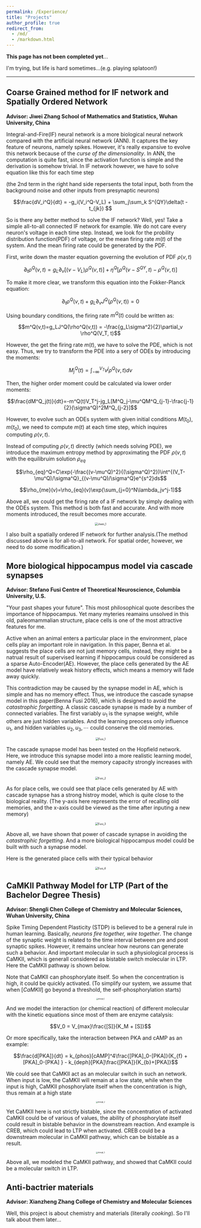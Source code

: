 ```yaml
---
permalink: /Experience/
title: "Projects"
author_profile: true
redirect_from: 
  - /md/
  - /markdown.html
---
```


**This page has not been completed yet**...

I'm trying, but life is hard sometimes...(e.g. playing splatoon!)

---



## Coarse Grained method for IF network and Spatially Ordered Network

**Advisor: Jiwei Zhang     School of Mathematics and Statistics, Wuhan University, China**

Integral-and-Fire(IF) neural network is a more biological neural network compared with the artificial neural network (ANN). It captures the key feature of neurons, namely spikes. However, it's really expansive to evolve this network because of the *curse of the dimensionality*. In ANN, the computation is quite fast, since the activation function is simple and the derivation is somehow trivial. In IF network however, we have to solve equation like this for each time step 

(the 2nd term in the right hand side repersents the total input, both from the background noise and other inputs from presynaptic neurons)

$$\frac{dV_i^Q}{dt} = -g_i(V_i^Q-V_L) + \sum_j\sum_k S^{QY}\delta(t - t_{jk}) $$

So is there any better method to solve the IF network? Well, yes! Take a simple all-to-all connected IF network for example. We do not care every neuron's voltage in each time step. Instead, we look for the probility distribution function(PDF) of voltage, or the mean firing rate $m(t)$ of the system. And the mean firing rate could be generated by the PDF. 

First, write down the master equation governing the evolution of PDF $\rho(v,t)$

$$\partial_t \rho^Q(v,t)=g_L\partial_v[(v-V_L)\rho^Q(v,t)]+\eta^Q[\rho^Q(v-S^{QY},t)-\rho^Q(v,t)]$$

To make it more clear, we transform this equation into the Fokker-Planck equation:

$$\partial_t \rho^Q(v,t)+g_L\partial_vJ^Q(\rho^Q(v,t))=0$$

Using boundary conditions, the firing rate $m^Q(t)$ could be written as:

$$m^Q(v,t)=g_LJ^Q(\rho^Q(v,t)) = -\frac{g_L\sigma^2}{2}\partial_v \rho^Q(V_T, t)$$

However, the get the firing rate $m(t)$, we have to solve the PDE, which is not easy. Thus, we try to transform the PDE into a sery of ODEs by introducing the moments:

$$M^Q_j(t)=\int^{V_T}_{-\infty}v^j\rho^Q(v,t)dv$$

Then, the higher order moment could be calculated via lower order moments:

$$\frac{dM^Q_j(t)}{dt}=-m^Q(t)V_T^j-jg_L[M^Q_j-\mu^QM^Q_{j-1}-\frac{j-1}{2}(\sigma^Q)^2M^Q_{j-2}]$$

However, to evolve such an ODEs system with given initial conditions $M(t_0),m(t_0)$, we need to compute $m(t)$ at each time step, which inquires computing $\rho(v,t)$. 

Instead of computing $\rho(v,t)$ directly (which needs solving PDE), we introduce the maximum entropy method by approximating the PDF $\rho(v,t)$ with the equilibruim solution $\rho_{eq}$

$$\rho_{eq}^Q=C\exp(-\frac{(v-\mu^Q)^2}{(\sigma^Q)^2})\int^{(V_T-\mu^Q)/\sigma^Q}_{(v-\mu^Q)/\sigma^Q}e^{s^2}ds$$

$$\rho_{me}(v)=\rho_{eq}(v)\exp(\sum_{j=0}^N\lambda_jv^j-1)$$

Above all, we could get the firing rate of a IF network by simply dealing with the ODEs system. This method is both fast and accurate. And with more moments introduced, the result becomes more accurate. 

<p><center><img src="http://qiuyoungwang.github.io/images/projects/Jiwei_1.png" alt="Jiwei_1" style="zoom: 50%" ></center></p>

I also built a spatially ordered IF network for further analysis.(The method discussed above is for all-to-all network. For spatial order, however, we need to do some modification.)



## More biological hippocampus model via cascade synapses

**Advisor: Stefano Fusi      Centre of Theoretical Neuroscience, Columbia University, U.S.** 

"Your past shapes your future". This most philosophical quote describes the importance of hippocampus. Yet many myteries reamains unsolved in this old, paleomammalian structure, place cells is one of the most attractive features for me.

Active when an animal enters a particular place in the environment, place cells play an important role in navigation. In this paper, Benna et al. suggests the place cells are not just memory cells, instead, they might be a natrual result of supervised learning if hippocampus could be considered as a sparse Auto-Encoder(AE). However, the place cells generated by the AE model have relatively weak history effects, which means a memory will fade away quickly. 

This contradiction may be caused by the synapse model in AE, which is simple and has no memory effect. Thus, we introduce the cascade synapse model in this paper(Benna Fusi 2016), which is designed to avoid the *catastrophic forgetting*. A classic cascade synapse is made by a number of connected variables. The first variably $u_1$ is the synapse weight, while others are just hidden variables. And the learning preocess only influence $u_1$, and hidden variables $u_2, u_3,\cdots$ could conserve the old memories.

<p><center><img src="http://qiuyoungwang.github.io/images/projects/fusi_1.png" alt="Fusi_1" style="zoom: 50%" ></center></p>

The cascade synapse model has been tested on the Hopfield network. Here, we introduce this synapse model into a more realistic learning model, namely AE. We could see that the memory capacity strongly increases with the cascade synapse model.
<p><center><img src="http://qiuyoungwang.github.io/images/projects/fusi_2.png" alt="Fusi_2" style="zoom: 50%" ></center></p>
As for place cells, we could see that place cells generated by AE with cascade synapse has a strong histroy model, which is quite close to the biological reality. (The y-axis here represents the error of recalling old memories, and the x-axis could be viewed as the time after inputing a new memory)

<p><center><img src="http://qiuyoungwang.github.io/images/projects/fusi_3.png" alt="Fusi_3" style="zoom: 50%" ></center></p>

Above all, we have shown that power of cascade synapse in avoiding the *catastrophic forgetting*. And a more biological hippocampus model could be built with such a synapse model.

Here is the generated place cells with their typical behavior

<p><center><img src="http://qiuyoungwang.github.io/images/projects/fusi_4.png" alt="Fusi_4" style="zoom: 50%" ></center></p>




## CaMKII Pathway Model for LTP (Part of the Bachelor Degree Thesis)  

**Advisor: Shengli Chen     College of Chemistry and Molecular Sciences, Wuhan University, China**

Spike Timing Dependent Plasticity (STDP) is believed to be a general rule in human learning. Basically, *neurons fire together, wire together*. The change of the synaptic weight is related to the time interval between pre and post synaptic spikes. However, it remains unclear how neurons can generate such a behavior. And important molecular in such a physiological process is CaMKII, which is generall considered as bistable switch molecular in LTP. Here the CaMKII pathway is shown below. 

Note that CaMKII can phosphorylate itself. So when the concentration is high, it could be quickly activated. (To simplify our system, we assume that when $[CaMKII]$ go beyond a threshold, the self-phosphorylation starts)

<p><center><img src="http://qiuyoungwang.github.io/images/projects/shengli_1.png" alt="shengli_1" style="zoom: 30%" ></center></p>

And we model the interaction (or chemical reaction) of different molecular with the kinetic equations since most of them are enzyme catalysis:

$$V_0 = V_{max}\frac{[S]}{K_M + [S]}$$

Or more specifically, take the interaction between PKA and cAMP as an example:

$$\frac{d[PKA]}{dt} = k_{phos}[cAMP]^4\frac{[PKA]_0-[PKA]}{K_{f} +[PKA]_0-[PKA] } - k_{deph}[PKA]\frac{[PKA]}{K_{b}+[PKA]}$$

We could see that CaMKII act as an molecular switch in such an network. When input is low, the CaMKII will remain at a low state, while when the input is high, CaMKII phosphorylate itself when the concentration is high, thus remain at a high state

<p><center><img src="http://qiuyoungwang.github.io/images/projects/shengli_2.png" alt="shengli_2" style="zoom: 30%" ></center></p>

Yet CaMKII here is not strictly bistable, since the concentration of activated CaMKII could be of various of values, the ability of phosphorylate itself could result in bistable behavior in the downstream reaction. And example is CREB, which could lead to LTP when activated. CREB could be a downstream molecular in CaMKII pathway, which can be bistable as a result.

<p><center><img src="http://qiuyoungwang.github.io/images/projects/shengli_3.png" alt="shengli_3" style="zoom: 30%" ></center></p>

Above all, we modeled the CaMKII pathway, and showed that CaMKII could be a molecular switch in LTP. 

## Anti-bactrier materials

**Advisor: Xianzheng Zhang        College of Chemistry and Molecular Sciences**

Well, this project is about chemistry and materials (literally *cooking*). So I'll talk about them later...



